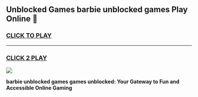 
## Unblocked Games barbie unblocked games Play Online 👋
<h3>
<a href="https://news.freeplayer.one?title=barbie_unblocked_games&ref=17F">CLICK TO PLAY</a></h3>
<hr>

<h3>
<a href="https://news.freeplayer.one?title=barbie_unblocked_games&ref=17F">CLICK 2 PLAY</a>
  
</h3>

<a href="https://news.freeplayer.one?title=barbie_unblocked_games&ref=17F/"><img src="https://clearcache.store/games.png"></a>


**barbie unblocked games games unblocked: Your Gateway to Fun and Accessible Online Gaming**
